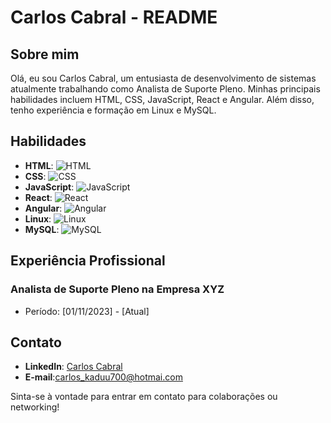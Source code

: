 # Carlos Cabral - README

## Sobre mim
Olá, eu sou Carlos Cabral, um entusiasta de desenvolvimento de sistemas atualmente trabalhando como Analista de Suporte Pleno. Minhas principais habilidades incluem HTML, CSS, JavaScript, React e Angular. Além disso, tenho experiência e formação em Linux e MySQL.

## Habilidades
- **HTML**: ![HTML](https://img.shields.io/badge/-HTML-orange)
- **CSS**: ![CSS](https://img.shields.io/badge/-CSS-blue)
- **JavaScript**: ![JavaScript](https://img.shields.io/badge/-JavaScript-yellow)
- **React**: ![React](https://img.shields.io/badge/-React-blueviolet)
- **Angular**: ![Angular](https://img.shields.io/badge/-Angular-red)
- **Linux**: ![Linux](https://img.shields.io/badge/-Linux-lightgrey)
- **MySQL**: ![MySQL](https://img.shields.io/badge/-MySQL-blue)

## Experiência Profissional

### Analista de Suporte Pleno na Empresa XYZ
- Período: [01/11/2023] - [Atual]

## Contato

- **LinkedIn**: [Carlos Cabral](https://www.linkedin.com/in/seu_perfil_linkedin/)
- **E-mail**:carlos_kaduu700@hotmai.com

Sinta-se à vontade para entrar em contato para colaborações ou networking!
